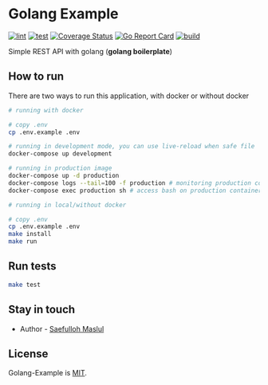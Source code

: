 # Golang Example

[![lint](https://"github.com/saefullohmaslul/Golang-Example/src/workflows/lint/badge.svg?branch=master)](https://"github.com/saefullohmaslul/Golang-Example/src/actions?query=workflow%3Alint) [![test](https://"github.com/saefullohmaslul/Golang-Example/src/workflows/test/badge.svg?branch=master)](https://"github.com/saefullohmaslul/Golang-Example/src/actions?query=workflow%3Atest) [![Coverage Status](https://coveralls.io/repos/github/saefullohmaslul/Golang-Example/badge.svg?branch=master)](https://coveralls.io/github/saefullohmaslul/Golang-Example?branch=master) [![Go Report Card](https://goreportcard.com/badge/"github.com/saefullohmaslul/Golang-Example/src)](https://goreportcard.com/report/"github.com/saefullohmaslul/Golang-Example/src) [![build](https://"github.com/saefullohmaslul/Golang-Example/src/workflows/build/badge.svg?branch=master)](https://"github.com/saefullohmaslul/Golang-Example/src/actions?query=workflow%3Abuild)

Simple REST API with golang (**golang boilerplate**)

## How to run

There are two ways to run this application, with docker or without docker

```bash
# running with docker

# copy .env
cp .env.example .env

# running in development mode, you can use live-reload when safe file
docker-compose up development

# running in production image
docker-compose up -d production
docker-compose logs --tail=100 -f production # monitoring production container
docker-compose exec production sh # access bash on production container
```

```bash
# running in local/without docker

# copy .env
cp .env.example .env
make install
make run
```

## Run tests

```bash
make test
```

## Stay in touch

* Author - [Saefulloh Maslul](https://linkedin.com/saefullohmaslul)

## License

Golang-Example is [MIT](LICENSE).
